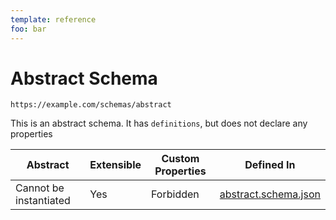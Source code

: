 ```yaml
---
template: reference
foo: bar
---
```


# Abstract Schema

```
https://example.com/schemas/abstract
```

This is an abstract schema. It has `definitions`, but does not declare any properties

| Abstract | Extensible | Custom Properties | Defined In |
|----------|------------|-------------------|------------|
| Cannot be instantiated | Yes | Forbidden | [abstract.schema.json](abstract.schema.json) |

